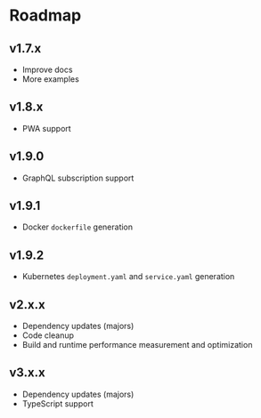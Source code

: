 # Roadmap

## v1.7.x

- Improve docs
- More examples

## v1.8.x

- PWA support

## v1.9.0

- GraphQL subscription support

## v1.9.1

- Docker `dockerfile` generation

## v1.9.2

- Kubernetes `deployment.yaml` and `service.yaml` generation

## v2.x.x

- Dependency updates (majors)
- Code cleanup
- Build and runtime performance measurement and optimization

## v3.x.x

- Dependency updates (majors)
- TypeScript support
